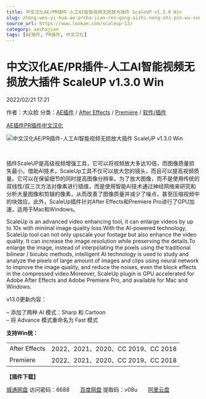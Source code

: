 ```yaml
---
title: 中文汉化AE/PR插件-人工AI智能视频无损放大插件 ScaleUP v1.3.0 Win
slug: zhong-wen-yi-hua-ae-prcha-jian-ren-gong-aizhi-neng-shi-pin-wu-sun-fang-da-cha-jian-scaleup-v1-3-0-win
source_url: https://www.lookae.com/scaleup-13/
category: aechajian
tags: [AE插件, PR插件, 中文汉化]
---
```

# 中文汉化AE/PR插件-人工AI智能视频无损放大插件 ScaleUP v1.3.0 Win

2022/02/21 17:21

作者：大众脸
分类：[AE插件](https://www.lookae.com/after-effects/aechajian/) / [After Effects](https://www.lookae.com/after-effects/) / [Premiere](https://www.lookae.com/qitarjcj/premierezy/) / [软件/插件](https://www.lookae.com/qitarjcj/)

[AE插件](https://www.lookae.com/tag/ae%e6%8f%92%e4%bb%b6/)[PR插件](https://www.lookae.com/tag/pr%e6%8f%92%e4%bb%b6/)[中文汉化](https://www.lookae.com/tag/%e4%b8%ad%e6%96%87%e6%b1%89%e5%8c%96/)

![中文汉化AE/PR插件-人工AI智能视频无损放大插件 ScaleUP v1.3.0 Win](https://www.lookae.com/wp-content/uploads/2020/11/ScaleUp.jpg "中文汉化AE/PR插件-人工AI智能视频无损放大插件 ScaleUP v1.3.0 Win-LookAE.com")

[﻿﻿﻿](https://cloud.video.taobao.com//play/u/705956171/p/1/e/6/t/1/287454578393.mp4)

插件ScaleUP是高级视频增强工具，它可以将视频放大多达10倍，而图像质量损失最小。借助AI技术，ScaleUp工具不仅可以放大您的镜头，而且可以提高视频质量。它可以在保留细节的同时提高图像分辨率。为了放大图像，而不是使用传统的双线性/双三次方法对像素进行插值，而是使用智能AI技术通过神经网络来研究和分析大量图像和剪辑的像素，从而改善了图像质量并减少了噪点，甚至压缩视频中的块效应。此外，ScaleUp插件针对After Effects和Premiere Pro进行了GPU加速，适用于Mac和Windows。

ScaleUp is an advanced video enhancing tool, it can enlarge videos by up to 10x with minimal image quality loss.With the AI-powered technology, ScaleUp tool can not only upscale your footage but also enhance the video quality. It can increase the image resolution while preserving the details.To enlarge the image, instead of interpolating the pixels using the traditional bilinear / bicubic methods, intelligent AI technology is used to study and analyze the pixels of large amount of images and clips using neural network to improve the image quality, and reduce the noises, even the block effects in the compressed video.Moreover, ScaleUp plugin is GPU accelerated for Adobe After Effects and Adobe Premiere Pro, and available for Mac and Windows.

v13.0更新内容：

– 添加了两种 AI 模式：Sharp 和 Cartoon  
– 将 Advance 模式重命名为 Fast 模式

**支持Win统：**

|  |  |
| --- | --- |
| After Effects | 2022、2021、2020、CC 2019、CC 2018 |
| Premiere | 2022、2021、2020、CC 2019、CC 2018 |

**【插件下载】**

[城通网盘](https://url70.ctfile.com/f/2827370-545984616-9cc413) 访问密码：6688       [百度网盘](https://pan.baidu.com/s/10DZVBvVkepqf97LE60gKeQ?pwd=v08u) 提取码：v08u       [阿里云盘](https://www.aliyundrive.com/s/ajfqRUwudG6)

